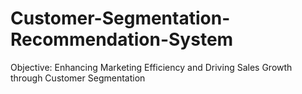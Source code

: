 # Customer-Segmentation-Recommendation-System
Objective: Enhancing Marketing Efficiency and Driving Sales Growth through Customer Segmentation
